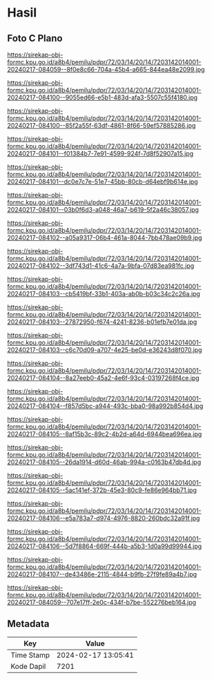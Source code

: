 # Hasil

## Foto C Plano

https://sirekap-obj-formc.kpu.go.id/a8b4/pemilu/pdpr/72/03/14/20/14/7203142014001-20240217-084059--8f0e8c66-704a-45b4-a665-844ea48e2099.jpg

https://sirekap-obj-formc.kpu.go.id/a8b4/pemilu/pdpr/72/03/14/20/14/7203142014001-20240217-084100--9055ed66-e5b1-483d-afa3-5507c55f4180.jpg

https://sirekap-obj-formc.kpu.go.id/a8b4/pemilu/pdpr/72/03/14/20/14/7203142014001-20240217-084100--85f2a55f-63df-4861-8f66-59ef57885286.jpg

https://sirekap-obj-formc.kpu.go.id/a8b4/pemilu/pdpr/72/03/14/20/14/7203142014001-20240217-084101--f01384b7-7e91-4599-924f-7d8f52907a15.jpg

https://sirekap-obj-formc.kpu.go.id/a8b4/pemilu/pdpr/72/03/14/20/14/7203142014001-20240217-084101--dc0e7c7e-51e7-45bb-80cb-d64ebf9b614e.jpg

https://sirekap-obj-formc.kpu.go.id/a8b4/pemilu/pdpr/72/03/14/20/14/7203142014001-20240217-084101--03b0f6d3-a048-46a7-b619-5f2a46c38057.jpg

https://sirekap-obj-formc.kpu.go.id/a8b4/pemilu/pdpr/72/03/14/20/14/7203142014001-20240217-084102--a05a9317-06b4-461a-8044-7bb478ae09b9.jpg

https://sirekap-obj-formc.kpu.go.id/a8b4/pemilu/pdpr/72/03/14/20/14/7203142014001-20240217-084102--3df743d1-41c6-4a7a-9bfa-07d83ea981fc.jpg

https://sirekap-obj-formc.kpu.go.id/a8b4/pemilu/pdpr/72/03/14/20/14/7203142014001-20240217-084103--cb5419bf-33b1-403a-ab0b-b03c34c2c26a.jpg

https://sirekap-obj-formc.kpu.go.id/a8b4/pemilu/pdpr/72/03/14/20/14/7203142014001-20240217-084103--27872950-f674-4241-8236-b01efb7e01da.jpg

https://sirekap-obj-formc.kpu.go.id/a8b4/pemilu/pdpr/72/03/14/20/14/7203142014001-20240217-084103--c6c70d09-a707-4e25-be0d-e36243d8f070.jpg

https://sirekap-obj-formc.kpu.go.id/a8b4/pemilu/pdpr/72/03/14/20/14/7203142014001-20240217-084104--8a27eeb0-45a2-4e6f-93c4-03197268f4ce.jpg

https://sirekap-obj-formc.kpu.go.id/a8b4/pemilu/pdpr/72/03/14/20/14/7203142014001-20240217-084104--f857d5bc-a944-493c-bba0-98a992b854d4.jpg

https://sirekap-obj-formc.kpu.go.id/a8b4/pemilu/pdpr/72/03/14/20/14/7203142014001-20240217-084105--8af15b3c-89c2-4b2d-a64d-6944bea696ea.jpg

https://sirekap-obj-formc.kpu.go.id/a8b4/pemilu/pdpr/72/03/14/20/14/7203142014001-20240217-084105--26da1914-d60d-46ab-994a-c0163b47db4d.jpg

https://sirekap-obj-formc.kpu.go.id/a8b4/pemilu/pdpr/72/03/14/20/14/7203142014001-20240217-084105--5ac141ef-372b-45e3-80c9-fe86e964bb71.jpg

https://sirekap-obj-formc.kpu.go.id/a8b4/pemilu/pdpr/72/03/14/20/14/7203142014001-20240217-084106--e5a783a7-d974-4976-8820-260bdc32a91f.jpg

https://sirekap-obj-formc.kpu.go.id/a8b4/pemilu/pdpr/72/03/14/20/14/7203142014001-20240217-084106--5d7f8864-669f-444b-a5b3-1d0a99d99944.jpg

https://sirekap-obj-formc.kpu.go.id/a8b4/pemilu/pdpr/72/03/14/20/14/7203142014001-20240217-084107--de43486e-2115-4844-b9fb-27f9fe89a4b7.jpg

https://sirekap-obj-formc.kpu.go.id/a8b4/pemilu/pdpr/72/03/14/20/14/7203142014001-20240217-084059--707e17ff-2e0c-434f-b7be-552276beb164.jpg


## Metadata

| Key        | Value               |
| ---------- | ------------------- |
| Time Stamp | 2024-02-17 13:05:41 |
| Kode Dapil | 7201                |




